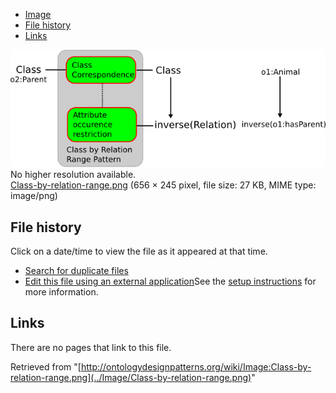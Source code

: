 * [Image](../Image/Class-by-relation-range.png#file)
* [File history](../Image/Class-by-relation-range.png#filehistory)
* [Links](../Image/Class-by-relation-range.png#filelinks)

[![Image:Class-by-relation-range.png](../images/1/19/Class-by-relation-range.png)](../images/1/19/Class-by-relation-range.png)  
No higher resolution available.  
[Class-by-relation-range.png](../images/1/19/Class-by-relation-range.png)‎ (656 × 245 pixel, file size: 27 KB, MIME type: image/png)

## File history

Click on a date/time to view the file as it appeared at that time.



  
* [Search for duplicate files](http://ontologydesignpatterns.org/wiki/Special:FileDuplicateSearch/Class-by-relation-range.png "Special:FileDuplicateSearch/Class-by-relation-range.png")
* [Edit this file using an external application](http://ontologydesignpatterns.org/wiki/index.php?title=Image:Class-by-relation-range.png&action=edit&externaledit=true&mode=file "Image:Class-by-relation-range.png")See the [setup instructions](http://www.mediawiki.org/wiki/Manual:External_editors "http://www.mediawiki.org/wiki/Manual:External_editors") for more information.

## Links



There are no pages that link to this file.




Retrieved from "[http://ontologydesignpatterns.org/wiki/Image:Class-by-relation-range.png](../Image/Class-by-relation-range.png)"